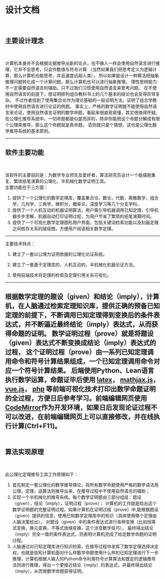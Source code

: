 # 设计文档
  <br>
  
## 主要设计理念
  <br>
  
计算机本身并不会根据论据推导出新的论点，也不像人一样会使用自然语言进行推理，它并不会思考，只会作数值与符号计算
（当然如果我们把思考定义为逻辑计算，那么计算机也能思考，并且速度远超人类），
所以如果能设计一种算法把抽象推理问题转化成一个计算问题，那么计算机也可以进行抽象推理。
理性思辨能力不一定需要自然语言的辅助。只不过我们习惯使用自然语言来思考问题。
在不使用自然语言的前提下，想证明排列组合教科书上的几个基本的结论也会变得异常复杂。
不过作者找到了使用集合论作为理论基础的一般证明方法，证明了组合学教材中使用自然语言进行论证的例题。
事实上，严格的数学证明就不能使用自然语言来论证，使用自然语言证明的数学命题，看起来很直观易懂，其实很值得怀疑。
在公理化推导系统中，一切命题都是似是而非的，除非你能把这个命题分解成有限个公理来推导，那么这个命题就是真命题。
否则就只是个猜想，这也是公理化数学推导系统的基本原则。

------

## 软件主要功能
  <br>

该软件的主要目的是：为数学专业师生及爱好者，算法研究员设计一个能摆脱重复、繁琐纸笔演算的公理化、半机械化数学证明工具。<br>
主要功能在于三方面：

1. 提供了一个公理化的数学定理库，覆盖集合论，数论，代数，离散数学，组合学，几何学，三角学，微积分，概率论，深度学习等几个分支学科。
2. 提供了一个人机互动的机器证明算法，用户需引导机器调用已知定理，引导机器步步求解，机器自动打印证明过程，为用户节省了繁琐的纸笔演算时间。
3. 提供了一个可视化数学定理图形用户界面，包括关键词检索功能以及刻画定理之间依存关系的层级图，方便用户阅读相关数学定理。

-------
主要技术特点：

1. 建立了一套以公理为证明依据的公理化论证系统。

2. 建立了一套基于定理库的、人机互动的、半机械化机器论证方法。

3. 使用前端技术将定理的检索及定理引用关系可视化。

-------
根据数学定理的题设（given）和结论（imply），计算机，在人脑通过检索定理知识库，提供正确的预备已知定理的前提下，不断调用已知定理得到变换后的条件表达式，并不断逼近最终结论（imply）表达式，从而获得命题的证明。
数学证明过程（prove）就是将题设（given）表达式不断变换成结论（imply）表达式的过程，
这个证明过程（prove）由一系列已知定理调用命令和符号计算结果组成，一个已知定理调用命令对应一个符号计算结果。
后端使用Python、Lean语言执行数学运算，命题证毕后使用
[latex](https://www.latex-project.org/)，
[mathjax.js](https://www.mathjax.org/)，
[vue.js](https://v3.vuejs.org)，
[php](https://www.php.net)
等前端可视化技术打印出数学命题证明的全过程，方便日后参考学习。前端编辑网页使用[CodeMirror](https://codemirror.net/)作为开发环境，如果日后发现论证过程不可以改进，在前端编辑网页上可以直接修改，并在线执行计算(Ctrl+F11)。
<br><br>
------

## 算法实现原理
  <br>

此公理化定理推导工具工作原理如下：
1. 首先制定一套公理化的数学推导理论，将所有数学命题使用严格的数学语法用公理，定理，运算法则推导出来，在推导过程中不使用自然语言的辅助；
2. 实现一个半机械化的推导系统。每个数学证明题由三部分组成：题设（given），结论（imply），证明过程（prove）；
计算机的工作就是给出这个数学证明题的完整证明过程。如果计算机在证明过程（prove）中,能根据题设（given）提供的信息，使用已知数学定理库中的知识（具体使用哪个定理由人脑决策给出），
对题设（given）中的条件表达式进行各种变换（比如恒等式变换，换元变换，不等式放缩变换，这个涉及数学技巧），
最终得出结论（imply）完全一致的条件表达式，则表明计算机完成了给定数学命题的证明过程。
3. 人脑通过对已知定理库进行知识检索，在推导过程中发挥了数学定理选择决定权，也就是告知计算机面对什么样数学命题使用什么样的已知定理进行下一步推理，计算机根据人输入的Python命令利用符号计算算法和既定的逻辑推导法则进行推理，得出一个更接近结论（imply）的表达式，并最终得出结论（imply），从而使数学命题获得证明。
